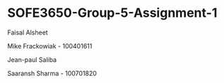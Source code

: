 # SOFE3650-Group-5-Assignment-1

Faisal Alsheet

Mike Frackowiak - 100401611

Jean-paul Saliba

Saaransh Sharma - 100701820
